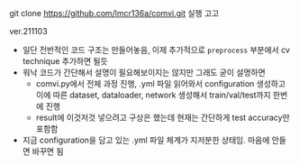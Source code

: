 git clone https://github.com/lmcr136a/comvi.git 실행 고고

ver.211103
- 일단 전반적인 코드 구조는 만들어놓음, 이제 추가적으로 `preprocess` 부분에서 cv technique 추가하면 될듯
- 워낙 코드가 간단해서 설명이 필요해보이지는 않지만 그래도 굳이 설명하면
  - comvi.py에서 전체 과정 진행, .yml 파일 읽어와서 configuration 생성하고 이에 따른 dataset, dataloader, network 생성해서 train/val/test까지 한번에 진행
  - result에 이것저것 넣으려고 구상은 했는데 현재는 간단하게 test accuracy만 포함함
- 지금 configuration을 담고 있는 .yml 파일 체계가 지저분한 상태임. 마음에 안들면 바꾸면 됨
